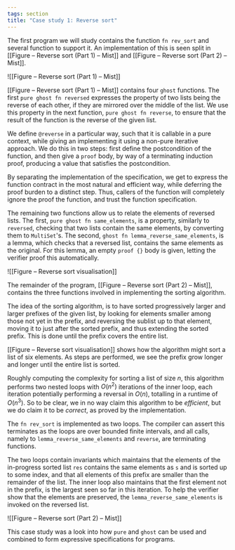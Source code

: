 ```yaml
---
tags: section
title: "Case study 1: Reverse sort"
---
```


The first program we will study contains the function `fn rev_sort` and several function to support it. An implementation of this is seen split in [[Figure – Reverse sort (Part 1) – Mist]] and [[Figure – Reverse sort (Part 2) – Mist]].

![[Figure – Reverse sort (Part 1) – Mist]]

[[Figure – Reverse sort (Part 1) – Mist]] contains four `ghost` functions. The first `pure ghost fn reversed` expresses the property of two lists being the reverse of each other, if they are mirrored over the middle of the list. We use this property in the next function, `pure ghost fn reverse`, to ensure that the result of the function is the reverse of the given list.

We define `@reverse` in a particular way, such that it is callable in a pure context, while giving an implementing it using a non-pure iterative approach. We do this in two steps: first define the postcondition of the function, and then give a `proof` body, by way of a terminating induction proof, producing a value that satisfies the postcondition.

By separating the implementation of the specification, we get to express the function contract in the most natural and efficient way, while deferring the proof burden to a distinct step. Thus, callers of the function will completely ignore the proof the function, and trust the function specification.

The remaining two functions allow us to relate the elements of reversed lists. The first, `pure ghost fn same_elements`, is a property, similarly to `reversed`, checking that two lists contain the same elements, by converting them to `MultiSet`'s. The second, `ghost fn lemma_reverse_same_elements`, is a lemma, which checks that a reversed list, contains the same elements as the original. For this lemma, an empty `proof {}` body is given, letting the verifier proof this automatically.

![[Figure – Reverse sort visualisation]]

The remainder of the program, [[Figure – Reverse sort (Part 2) – Mist]], contains the three functions involved in implementing the sorting algorithm.

The idea of the sorting algorithm, is to have sorted progressively larger and larger prefixes of the given list, by looking for elements smaller among those not yet in the prefix, and reversing the sublist up to that element, moving it to just after the sorted prefix, and thus extending the sorted prefix. This is done until the prefix covers the entire list.

[[Figure – Reverse sort visualisation]] shows how the algorithm might sort a list of six elements. As steps are performed, we see the prefix grow longer and longer until the entire list is sorted.

Roughly computing the complexity for sorting a list of size $n$, this algorithm performs two nested loops with $O(n^2)$ iterations of the inner loop, each iteration potentially performing a reversal in $O(n)$, totalling in a runtime of $O(n^3)$. So to be clear, we in no way claim this algorithm to be _efficient_, but we do claim it to be _correct_, as proved by the implementation.

The `fn rev_sort` is implemented as two loops. The compiler can assert this terminates as the loops are over bounded finite intervals, and all calls, namely to `lemma_reverse_same_elements` and `reverse`, are terminating functions.

The two loops contain invariants which maintains that the elements of the in-progress sorted list `res` contains the same elements as `s` and is sorted up to some index, and that all elements of this prefix are smaller than the remainder of the list. The inner loop also maintains that the first element not in the prefix, is the largest seen so far in this iteration. To help the verifier show that the elements are preserved, the `lemma_reverse_same_elements` is invoked on the reversed list.

![[Figure – Reverse sort (Part 2) – Mist]]

This case study was a look into how `pure` and `ghost` can be used and combined to form expressive specifications for programs.